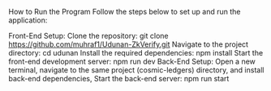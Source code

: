 How to Run the Program
Follow the steps below to set up and run the application:

Front-End Setup:
Clone the repository:
git clone https://github.com/muhraf1/Udunan-ZkVerify.git
Navigate to the project directory:
cd udunan
Install the required dependencies:
npm install
Start the front-end development server:
npm run dev
Back-End Setup:
Open a new terminal, navigate to the same project (cosmic-ledgers) directory, and install back-end dependencies, Start the back-end server:
npm run start
